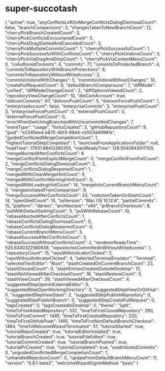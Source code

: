 # super-succotash
{           "active": true,           "anyConflictsLeftOnMergeConflictsDialogDismissalCount": false,           "branchComparisons": 5,           "changesTakenToNewBranchCount": 12,           "cherryPickBranchCreatedCount": 3,           "cherryPickConflictsEncounteredCount": 5,           "cherryPickDragStartedAndCanceledCount": 3,           "cherryPickMultipleCommitsCount": 1,           "cherryPickSuccessfulCount": 1,           "cherryPickSuccessfulWithConflictsCount": 1,           "cherryPickUndoneCount": 3,           "cherryPickViaDragAndDropCount": 1,           "cherryPickViaContextMenuCount": 0,           "coAuthoredCommits": 4,           "commits": 71,           "commitsToProtectedBranch": 4,           "commitsToRepositoryWithBranchProtections": 8,           "commitsToRepositoryWithoutWriteAccess": 2,           "commitsUndoneWithChanges": 5,           "commitsUndoneWithoutChanges": 10,           "createPullRequestCount": 9,           "defaultBranchComparisons": 7,           "diffMode": "unified",           "diffModeChangeCount": 2,           "diffOptionsViewedCount": 2,           "repositoryViewChangeCount": 10,           "dotComAccount": true,           "dotcomCommits": 87,           "dotcomPushCount": 5,           "dotcomForcePushCount": 1,           "enterpriseAccount": false,           "enterpriseCommits": 3,           "enterprisePushCount": 3,           "enterpriseForcePushCount": 0,           "externalPushCount": 0,           "externalForcePushCount": 0,           "errorWhenSwitchingBranchesWithUncommmittedChanges": 7,           "eventType": "usage",           "forksCreated": 3,           "gitHubRepositoryCount": 9,           "guid": "e2245eed-b870-4bf3-88d4-cb503d49961e",           "guidedConflictedMergeCompletionCount": 1,           "highestTutorialStepCompleted": 1,           "launchedFromApplicationsFolder": null,           "loadTime": 17931.88412260355,           "mainReadyTime": 128.5540843017109,           "mergeAbortedAfterConflictsCount": 8           "mergeConflictFromExplicitMergeCount": 0,           "mergeConflictFromPullCount": 2,           "mergeConflictsDialogDismissalCount": 2,           "mergeConflictsDialogReopenedCount": 1,           "mergedWithCleanMergeHintCount": 9,           "mergedWithConflictWarningHintCount": 5,           "mergedWithLoadingHintCount": 14,           "mergeIntoCurrentBranchMenuCount": 3,           "mergesInitiatedFromComparison": 9,           "mergeSuccessAfterConflictsCount": 24,           "noActionTakenOnStashCount": 14,           "openShellCount": 14,           "osVersion": "Mac OS 10.12.6",           "partialCommits": 15,           "platform": "darwin",           "architecture": "x64",           "prBranchCheckouts": 8,           "pullWithDefaultSettingCount": 5,           "pullWithRebaseCount": 10,           "rebaseAbortedAfterConflictsCount": 1,           "rebaseConflictsDialogDismissalCount": 0,           "rebaseConflictsDialogReopenedCount": 0,           "rebaseCurrentBranchMenuCount": 3,           "rebaseSuccessAfterConflictsCount": 3,           "rebaseSuccessWithoutConflictsCount": 2,           "rendererReadyTime": 525.6340322580638,           "repositoriesCommittedInWithoutWriteAccess": 1,           "repositoryCount": 15,           "repoWithIndicatorClicked": 5,           "repoWithoutIndicatorClicked": 4,           "selectedTerminalEmulator": "Terminal",           "selectedTextEditor": "Atom",           "stashCreatedOnCurrentBranchCount": 23,           "stashDiscardCount": 9,           "stashEntriesCreatedOutsideDesktop": 12,           "stashNotViewedAfterCheckoutCount": 16,           "stashRestoreCount": 5,           "stashViewCount": 29,           "stashViewedAfterCheckoutCount": 4,           "suggestedStepOpenInExternalEditor": 0,           "suggestedStepOpenWorkingDirectory": 0,           "suggestedStepViewOnGitHub": 0,           "suggestedStepViewStash": 2,           "suggestedStepPublishRepository": 0,           "suggestedStepPublishBranch": 0,           "suggestedStepCreatePullRequest": 0,           "tagsCreated": 0,           "tagsCreatedInDesktop": 0,           "theme": "light",           "timeToFirstAddedRepository": 332,           "timeToFirstClonedRepository": 290,           "timeToFirstCommit": 1485,           "timeToFirstCreatedRepository": 320,           "timeToFirstGitHubPush": 1495,           "timeToFirstNonDefaultBranchCheckout": 1464,           "timeToWelcomeWizardTerminated": 51,           "tutorialStarted": true,           "tutorialRepoCreated": true,           "tutorialEditorInstalled": true,           "tutorialBranchCreated": true,           "tutorialFileEdited": true,           "tutorialCommitCreated": true,           "tutorialBranchPushed": true,           "tutorialPrCreated": true,           "tutorialCompleted": true,           "unattributedCommits": 0,           "unguidedConflictedMergeCompletionCount": 1,           "unhandledRejectionCount": 0,           "updateFromDefaultBranchMenuCount": 11,           "version": "0.8.1-beta3",           "welcomeWizardSignInMethod: "basic"         }
